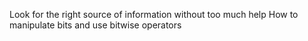 Look for the right source of information without too much help
How to manipulate bits and use bitwise operators
